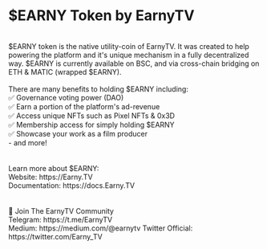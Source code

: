 # $EARNY Token by EarnyTV
<br>
$EARNY token is the native utility-coin of EarnyTV. It was created to help powering the platform and it's unique mechanism in a fully decentralized way. $EARNY is currently available on BSC, and via cross-chain bridging on ETH & MATIC (wrapped $EARNY). 
<br>
<br>There are many benefits to holding $EARNY including: <br>
✅ Governance voting power (DAO) <br>
✅ Earn a portion of the platform's ad-revenue <br>
✅ Access unique NFTs such as Pixel NFTs & 0x3D <br>
✅ Membership access for simply holding $EARNY <br>
✅ Showcase your work as a film producer <br>
   - and more! <br>
 <br>
  <br>
Learn more about $EARNY:<br>
Website: https://Earny.TV <br>
Documentation: https://docs.Earny.TV <br>
 <br>
 <br>
🔔 Join The EarnyTV Community <br>
Telegram: https://t.me/EarnyTV <br>
Medium: https://medium.com/@earnytv
Twitter Official: https://twitter.com/Earny_TV <br> 
